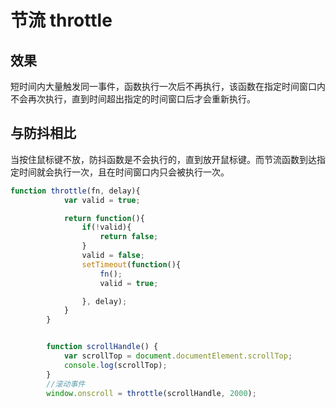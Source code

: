 # 节流 throttle

## 效果

短时间内大量触发同一事件，函数执行一次后不再执行，该函数在指定时间窗口内不会再次执行，直到时间超出指定的时间窗口后才会重新执行。

## 与防抖相比

当按住鼠标键不放，防抖函数是不会执行的，直到放开鼠标键。而节流函数到达指定时间就会执行一次，且在时间窗口内只会被执行一次。

```js
function throttle(fn, delay){
            var valid = true;

            return function(){
                if(!valid){
                    return false;
                }
                valid = false;
                setTimeout(function(){
                    fn();
                    valid = true;

                }, delay);
            }
        }


        function scrollHandle() {
            var scrollTop = document.documentElement.scrollTop;
            console.log(scrollTop);
        }
        //滚动事件
        window.onscroll = throttle(scrollHandle, 2000);
```